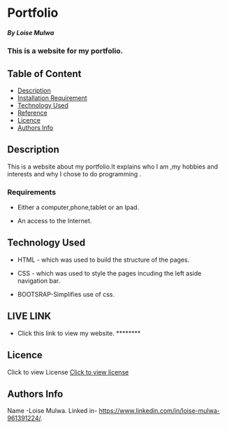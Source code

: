 # Portfolio

##### By Loise Mulwa
### This is a website for my portfolio.

## Table of Content

+ [Description](#description)
+ [Installation Requirement](#Installation)
+ [Technology Used](#technology-used)
+ [Reference](#reference)
+ [Licence](#licence)
+ [Authors Info](#author-Info)

## Description
<p>This is a website about my portfolio.It explains who I am ,my hobbies and interests and why I chose to do programming .</p>



### Requirements

* Either a computer,phone,tablet or an Ipad.

* An access to the Internet.





## Technology Used
* HTML - which was used to build the structure of the pages.

* CSS - which was used to style the pages incuding the left aside navigation bar.
* BOOTSRAP-Simplifies use of css.

## LIVE LINK
* Click this link to view my website. ********





## Licence
Click to view License [Click to view license](LICENSE)



## Authors Info
Name -Loise Mulwa.
Linked in- https://www.linkedin.com/in/loise-mulwa-961391224/.